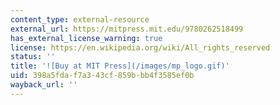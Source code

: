 ```yaml
---
content_type: external-resource
external_url: https://mitpress.mit.edu/9780262518499
has_external_license_warning: true
license: https://en.wikipedia.org/wiki/All_rights_reserved
status: ''
title: '![Buy at MIT Press](/images/mp_logo.gif)'
uid: 398a5fda-f7a3-43cf-859b-bb4f3585ef0b
wayback_url: ''
---
```

